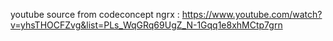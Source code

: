 youtube source from codeconcept ngrx : https://www.youtube.com/watch?v=yhsTHOCFZvg&list=PLs_WqGRq69UgZ_N-1Gqq1e8xhMCtp7grn
